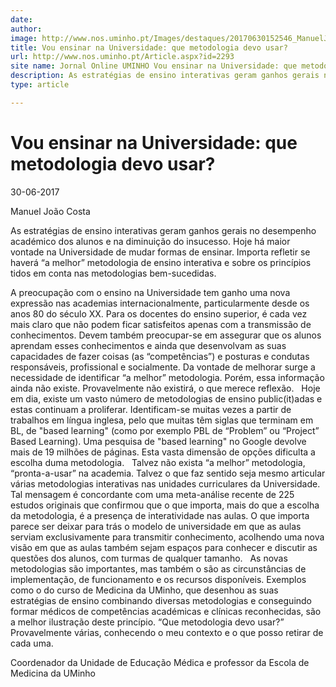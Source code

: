 ```yaml
---
date: 
author: 
image: http://www.nos.uminho.pt/Images/destaques/20170630152546_ManuelJooCosta490x560.jpg
title: Vou ensinar na Universidade: que metodologia devo usar?
url: http://www.nos.uminho.pt/Article.aspx?id=2293
site name: Jornal Online UMINHO Vou ensinar na Universidade: que metodologia devo usar?
description: As estratégias de ensino interativas geram ganhos gerais no desempenho académico dos alunos e na diminuição do insucesso. Hoje há maior vontade na Universidade de mudar formas de ensinar. Importa refletir se haverá “a melhor” metodologia de ensino interativa e sobre os princípios tidos em conta nas metodologias bem-sucedidas.
type: article

---
```

# Vou ensinar na Universidade: que metodologia devo usar?


30-06-2017

Manuel João Costa

As estratégias de ensino interativas geram ganhos gerais no desempenho académico dos alunos e na diminuição do insucesso. Hoje há maior vontade na Universidade de mudar formas de ensinar. Importa refletir se haverá “a melhor” metodologia de ensino interativa e sobre os princípios tidos em conta nas metodologias bem-sucedidas.

A preocupação com o ensino na Universidade tem ganho uma nova expressão nas academias internacionalmente, particularmente desde os anos 80 do século XX. Para os docentes do ensino superior, é cada vez mais claro que não podem ficar satisfeitos apenas com a transmissão de conhecimentos. Devem também preocupar-se em assegurar que os alunos aprendam esses conhecimentos e ainda que desenvolvam as suas capacidades de fazer coisas (as “competências”) e posturas e condutas responsáveis, profissional e socialmente. Da vontade de melhorar surge a necessidade de identificar “a melhor” metodologia. Porém, essa informação ainda não existe. Provavelmente não existirá, o que merece reflexão.
 
Hoje em dia, existe um vasto número de metodologias de ensino public(it)adas e estas continuam a proliferar. Identificam-se muitas vezes a partir de trabalhos em língua inglesa, pelo que muitas têm siglas que terminam em BL, de "based learning" (como por exemplo PBL de “Problem” ou “Project” Based Learning). Uma pesquisa de "based learning" no Google devolve mais de 19 milhões de páginas. Esta vasta dimensão de opções dificulta a escolha duma metodologia.
 
Talvez não exista “a melhor” metodologia, “pronta-a-usar” na academia. Talvez o que faz sentido seja mesmo articular várias metodologias interativas nas unidades curriculares da Universidade. Tal mensagem é concordante com uma meta-análise recente de 225 estudos originais que confirmou que o que importa, mais do que a escolha da metodologia, é a presença de interatividade nas aulas. O que importa parece ser deixar para trás o modelo de universidade em que as aulas serviam exclusivamente para transmitir conhecimento, acolhendo uma nova visão em que as aulas também sejam espaços para conhecer e discutir as questões dos alunos, com turmas de qualquer tamanho.
 
As novas metodologias são importantes, mas também o são as circunstâncias de implementação, de funcionamento e os recursos disponíveis. Exemplos como o do curso de Medicina da UMinho, que desenhou as suas estratégias de ensino combinando diversas metodologias e conseguindo formar médicos de competências académicas e clínicas reconhecidas, são a melhor ilustração deste princípio. “Que metodologia devo usar?” Provavelmente várias, conhecendo o meu contexto e o que posso retirar de cada uma.
 

Coordenador da Unidade de Educação Médica e professor da Escola de Medicina da UMinho

